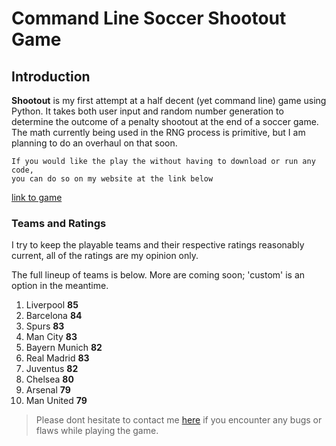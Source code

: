 Command Line Soccer Shootout Game
===

## Introduction

**Shootout** is my first attempt at a half decent (yet command line) game using Python. It takes both user input and random number generation to determine the outcome of a penalty shootout at the end of a soccer game. The math currently being used in the RNG process is primitive, but I am planning to do an overhaul on that soon.  
```
If you would like the play the without having to download or run any code, 
you can do so on my website at the link below
```
[link to game](http://radiuk.ca/projects)
### Teams and Ratings

I try to keep the playable teams and their respective ratings reasonably current, all of the ratings are my opinion only.

The full lineup of teams is below. More are coming soon; 'custom' is an option in the meantime. 

1. Liverpool **85**
2. Barcelona **84**
3. Spurs **83**
4. Man City **83** 
5. Bayern Munich **82**
6. Real Madrid **83**
7. Juventus **82**
8. Chelsea **80**
9. Arsenal **79**
10. Man United **79**

> Please dont hesitate to contact me [here](http://radiuk.ca/message) if you encounter any bugs or flaws while playing the game.
